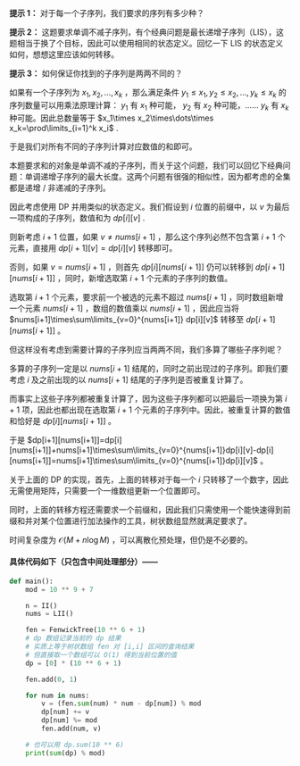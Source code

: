 **提示 1：** 对于每一个子序列，我们要求的序列有多少种？

**提示 2：** 这题要求单调不减子序列，有个经典问题是最长递增子序列（LIS），这题相当于换了个目标，因此可以使用相同的状态定义。回忆一下 LIS 的状态定义如何，想想这里应该如何转移。

**提示 3：** 如何保证你找到的子序列是两两不同的？

如果有一个子序列为 $x_1,x_2,\dots,x_k$ ，那么满足条件 $y_1\leq x_1, y_2\leq x_2,\dots, y_k\leq x_k$ 的序列数量可以用乘法原理计算： $y_1$ 有 $x_1$ 种可能， $y_2$ 有 $x_2$ 种可能，…… $y_k$ 有 $x_k$ 种可能。因此总数量等于 $x_1\times x_2\times\dots\times x_k=\prod\limits_{i=1}^k x_i$ .

于是我们对所有不同的子序列计算对应数值的和即可。

本题要求和的对象是单调不减的子序列，而关于这个问题，我们可以回忆下经典问题：单调递增子序列的最大长度。这两个问题有很强的相似性，因为都考虑的全集都是递增 / 非递减的子序列。

因此考虑使用 DP 并用类似的状态定义。我们假设到 $i$ 位置的前缀中，以 $v$ 为最后一项构成的子序列，数值和为 $dp[i][v]$ .

则新考虑 $i+1$ 位置，如果 $v\neq nums[i+1]$ ，那么这个序列必然不包含第 $i+1$ 个元素，直接用 $dp[i+1][v]=dp[i][v]$ 转移即可。

否则，如果 $v=nums[i+1]$ ，则首先 $dp[i][nums[i+1]]$ 仍可以转移到 $dp[i+1][nums[i+1]]$ ，同时，新增选取第 $i+1$ 个元素的子序列的数值。

选取第 $i+1$ 个元素，要求前一个被选的元素不超过 $nums[i+1]$ ，同时数组新增一个元素 $nums[i+1]$ ，数组的数值乘以 $nums[i+1]$ ，因此应当将 $nums[i+1]\times\sum\limits_{v=0}^{nums[i+1]} dp[i][v]$ 转移至 $dp[i+1][nums[i+1]]$ 。

但这样没有考虑到需要计算的子序列应当两两不同，我们多算了哪些子序列呢？

多算的子序列一定是以 $nums[i+1]$ 结尾的，同时之前出现过的子序列。即我们要考虑 $i$ 及之前出现的以 $nums[i+1]$ 结尾的子序列是否被重复计算了。

而事实上这些子序列都被重复计算了，因为这些子序列都可以把最后一项换为第 $i+1$ 项，因此也都出现在选取第 $i+1$ 个元素的子序列中。因此，被重复计算的数值和恰好是 $dp[i][nums[i+1]]$ 。

于是 $dp[i+1][nums[i+1]]=dp[i][nums[i+1]]+nums[i+1]\times\sum\limits_{v=0}^{nums[i+1]}dp[i][v]-dp[i][nums[i+1]]=nums[i+1]\times\sum\limits_{v=0}^{nums[i+1]}dp[i][v]$ 。

关于上面的 DP 的实现，首先，上面的转移对于每一个 $i$ 只转移了一个数字，因此无需使用矩阵，只需要一个一维数组更新一个位置即可。

同时，上面的转移方程还需要求一个前缀和，因此我们只需使用一个能快速得到前缀和并对某个位置进行加法操作的工具，树状数组显然就满足要求了。

时间复杂度为 $\mathcal{O}(M+n\log M)$ ，可以离散化预处理，但仍是不必要的。

#### 具体代码如下（只包含中间处理部分）——

```Python []
def main():
    mod = 10 ** 9 + 7

    n = II()
    nums = LII()

    fen = FenwickTree(10 ** 6 + 1)
    # dp 数组记录当前的 dp 结果
    # 实质上等于树状数组 fen 对 [i,i] 区间的查询结果
    # 但直接取一个数组可以 O(1) 得到当前位置的值
    dp = [0] * (10 ** 6 + 1)

    fen.add(0, 1)

    for num in nums:
        v = (fen.sum(num) * num - dp[num]) % mod
        dp[num] += v
        dp[num] %= mod
        fen.add(num, v)

    # 也可以用 dp.sum(10 ** 6)
    print(sum(dp) % mod)
```